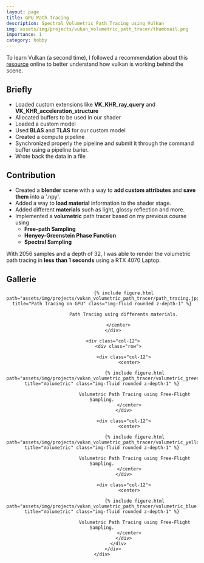 ```yaml
---
layout: page
title: GPU Path Tracing
description: Spectral Volumetric Path Tracing using Vulkan
img: assets/img/projects/vukan_volumetric_path_tracer/thumbnail.png
importance: 1
category: hobby
---
```


To learn Vulkan (a second time), I followed a recommendation about this [resource](https://nvpro-samples.github.io/vk_mini_path_tracer/index.html) online to better understand how vulkan is working behind the scene. 


## Briefly
* Loaded custom extensions like **VK_KHR_ray_query** and **VK_KHR_acceleration_structure**
* Allocated buffers to be used in our shader
* Loaded a custom model
* Used **BLAS** and **TLAS** for our custom model
* Created a compute pipeline 
* Synchronized properly the pipeline and submit it through the command buffer using a pipeline barier.
* Wrote back the data in a file

## Contribution
* Created a **blender** scene with a way to **add custom attributes** and **save them** into a '.npy'.
* Added a way to **load material** information to the shader stage.
* Added different **materials** such as light, glossy reflection and more.
* Implemented a **volumetric** path tracer based on my previous course using 
    * **Free-path Sampling**
    * **Henyey-Greenstein Phase Function**
    * **Spectral Sampling**

With 2056 samples and a depth of 32, I was able to render the volumetric path tracing in **less than 1 seconds** using a RTX 4070 Laptop.

## Gallerie

<center>
    <div class="row">
            <div class="col-12">
                <center>

                    {% include figure.html path="assets/img/projects/vukan_volumetric_path_tracer/path_tracing.jpg" title="Path Tracing on GPU" class="img-fluid rounded z-depth-1" %}

                    Path Tracing using differents materials.

                </center>
            </div>

            <div class="col-12">
                <div class="row">

                    <div class="col-12">
                        <center>

                            {% include figure.html path="assets/img/projects/vukan_volumetric_path_tracer/volumetric_green.png" title="Volumetric" class="img-fluid rounded z-depth-1" %}
                            
                            Volumetric Path Tracing using Free-Flight Sampling.
                        </center>
                    </div>

                    <div class="col-12">
                        <center>

                            {% include figure.html path="assets/img/projects/vukan_volumetric_path_tracer/volumetric_yellow.png" title="Volumetric" class="img-fluid rounded z-depth-1" %}
                            
                            Volumetric Path Tracing using Free-Flight Sampling.
                        </center>
                    </div>

                    <div class="col-12">
                        <center>

                            {% include figure.html path="assets/img/projects/vukan_volumetric_path_tracer/volumetric_blue.png" title="Volumetric" class="img-fluid rounded z-depth-1" %}
                            
                            Volumetric Path Tracing using Free-Flight Sampling.
                        </center>
                    </div>
                </div>
            </div>
    </div>
</center>